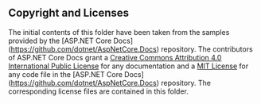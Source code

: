 ## Copyright and Licenses
The initial contents of this folder have been taken from the samples provided by the [ASP.NET Core Docs] (https://github.com/dotnet/AspNetCore.Docs) repository. The contributors of ASP.NET Core Docs grant a [Creative Commons Attribution 4.0 International Public License](https://creativecommons.org/licenses/by/4.0/legalcode) for any documentation and a [MIT License](https://opensource.org/licenses/MIT) for any code file in the [ASP.NET Core Docs] (https://github.com/dotnet/AspNetCore.Docs) repository. The corresponding license files are contained in this folder.